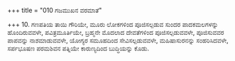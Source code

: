 +++
title = "010 ಗಜಮುಖನ ವರಮಾತೆ"

+++
10. ಗಣಪತಿಯ ತಾಯಿ ಗೌರಿಯೇ, ಮೂರು ಲೋಕಗಳಿಂದ ಪೂಜಿಸಲ್ಪಡುವ ಸುಂದರ ಪಾದಕಮಲಗಳನ್ನು ಹೊಂದಿರುವವಳೇ, ಪವಿತ್ರಮೂರ್ತಿಯೇ, ಬ್ರಹ್ಮನೇ ಮೊದಲಾದ ದೇವತೆಗಳಿಂದ ಪೂಜಿಸಲ್ಪಡುವವಳೇ, ಪೂಜಿಸುವವರ ಪಾಪವನ್ನು ನಾಶಮಾಡುವವಳೇ, ಯೋಗ್ಯರ ಸಮೂಹದಿಂದ ಸೇವಿಸಲ್ಪಡುವವಳೇ, ಮಹಿಷಾಸುರನನ್ನು ಸಂಹರಿಸಿದವಳೇ, ಸರ್ಪಭೂಷಣ ಪರಮಶಿವನ ಪತ್ನಿಯೇ ಕಾರುಣ್ಯದಿಂದ ಬುದ್ಧಿಯನ್ನು ಕೊಡು.